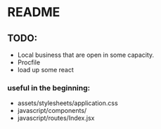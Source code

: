 # README

## TODO:
- Local business that are open in some capacity.
- Procfile
- load up some react


### useful in the beginning:
- assets/stylesheets/application.css
- javascript/components/
- javascript/routes/Index.jsx
